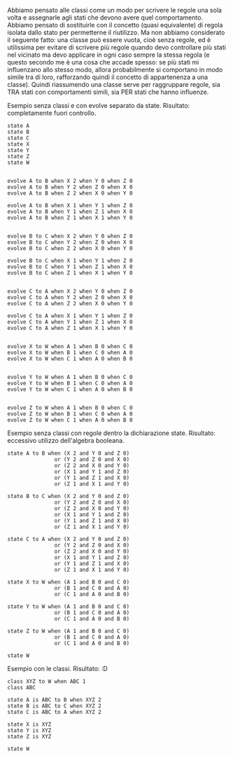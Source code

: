 Abbiamo pensato alle classi come un modo per scrivere le regole una sola volta e assegnarle agli stati che devono avere quel comportamento. Abbiamo pensato di sostituirle con il concetto (quasi equivalente) di regola isolata dallo stato per permetterne il riutilizzo. Ma non abbiamo considerato il seguente fatto: una classe può essere vuota, cioè senza regole, ed è utilissima per evitare di scrivere più regole quando devo controllare più stati nel vicinato ma devo applicare in ogni caso sempre la stessa regola (e questo secondo me è una cosa che accade spesso: se più stati mi influenzano allo stesso modo, allora probabilmente si comportano in modo simile tra di loro, rafforzando quindi il concetto di appartenenza a una classe).
Quindi riassumendo una classe serve per raggruppare regole, sia TRA stati con comportamenti simili, sia PER stati che hanno influenze.


Esempio senza classi e con evolve separato da state. Risultato: completamente fuori controllo.

	state A
	state B
	state C
	state X
	state Y
	state Z
	state W


	evolve A to B when X 2 when Y 0 when Z 0
	evolve A to B when Y 2 when Z 0 when X 0
	evolve A to B when Z 2 when X 0 when Y 0

	evolve A to B when X 1 when Y 1 when Z 0
	evolve A to B when Y 1 when Z 1 when X 0
	evolve A to B when Z 1 when X 1 when Y 0


	evolve B to C when X 2 when Y 0 when Z 0
	evolve B to C when Y 2 when Z 0 when X 0
	evolve B to C when Z 2 when X 0 when Y 0

	evolve B to C when X 1 when Y 1 when Z 0
	evolve B to C when Y 1 when Z 1 when X 0
	evolve B to C when Z 1 when X 1 when Y 0


	evolve C to A when X 2 when Y 0 when Z 0
	evolve C to A when Y 2 when Z 0 when X 0
	evolve C to A when Z 2 when X 0 when Y 0

	evolve C to A when X 1 when Y 1 when Z 0
	evolve C to A when Y 1 when Z 1 when X 0
	evolve C to A when Z 1 when X 1 when Y 0


	evolve X to W when A 1 when B 0 when C 0
	evolve X to W when B 1 when C 0 when A 0
	evolve X to W when C 1 when A 0 when B 0


	evolve Y to W when A 1 when B 0 when C 0
	evolve Y to W when B 1 when C 0 when A 0
	evolve Y to W when C 1 when A 0 when B 0


	evolve Z to W when A 1 when B 0 when C 0
	evolve Z to W when B 1 when C 0 when A 0
	evolve Z to W when C 1 when A 0 when B 0


Esempio senza classi con regole dentro la dichiarazione state. Risultato: eccessivo utilizzo dell'algebra booleana.

	state A to B when (X 2 and Y 0 and Z 0)
	               or (Y 2 and Z 0 and X 0)
	               or (Z 2 and X 0 and Y 0)
	               or (X 1 and Y 1 and Z 0)
	               or (Y 1 and Z 1 and X 0)
	               or (Z 1 and X 1 and Y 0)
	
	state B to C when (X 2 and Y 0 and Z 0)
	               or (Y 2 and Z 0 and X 0)
	               or (Z 2 and X 0 and Y 0)
	               or (X 1 and Y 1 and Z 0)
	               or (Y 1 and Z 1 and X 0)
	               or (Z 1 and X 1 and Y 0)
	
	state C to A when (X 2 and Y 0 and Z 0)
	               or (Y 2 and Z 0 and X 0)
	               or (Z 2 and X 0 and Y 0)
	               or (X 1 and Y 1 and Z 0)
	               or (Y 1 and Z 1 and X 0)
	               or (Z 1 and X 1 and Y 0)
	
	state X to W when (A 1 and B 0 and C 0)
	               or (B 1 and C 0 and A 0)
	               or (C 1 and A 0 and B 0)

	state Y to W when (A 1 and B 0 and C 0)
	               or (B 1 and C 0 and A 0)
	               or (C 1 and A 0 and B 0)

	state Z to W when (A 1 and B 0 and C 0)
	               or (B 1 and C 0 and A 0)
	               or (C 1 and A 0 and B 0)
	
	state W


Esempio con le classi. Risultato: :D

	class XYZ to W when ABC 1
	class ABC
	
	state A is ABC to B when XYZ 2
	state B is ABC to C when XYZ 2
	state C is ABC to A when XYZ 2
	
	state X is XYZ
	state Y is XYZ
	state Z is XYZ
	
	state W